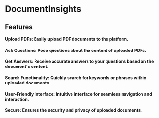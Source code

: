 # DocumentInsights

## Features
#### Upload PDFs: Easily upload PDF documents to the platform.
#### Ask Questions: Pose questions about the content of uploaded PDFs.
#### Get Answers: Receive accurate answers to your questions based on the document's content.
#### Search Functionality: Quickly search for keywords or phrases within uploaded documents.
#### User-Friendly Interface: Intuitive interface for seamless navigation and interaction.
#### Secure: Ensures the security and privacy of uploaded documents.
